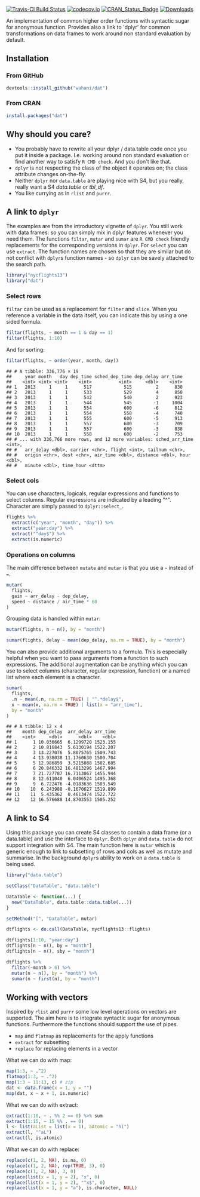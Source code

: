 [![Travis-CI Build Status](https://travis-ci.org/wahani/dat.svg?branch=master)](https://travis-ci.org/wahani/dat)
[![codecov.io](https://codecov.io/github/wahani/dat/coverage.svg?branch=master)](https://codecov.io/github/wahani/dat?branch=master)
[![CRAN_Status_Badge](http://www.r-pkg.org/badges/version/dat)](http://cran.r-project.org/package=dat)
[![Downloads](http://cranlogs.r-pkg.org/badges/dat?color=brightgreen)](http://www.r-pkg.org/pkg/dat)

An implementation of common higher order functions with syntactic sugar for anonymous function. Provides also a link to 'dplyr' for common transformations on data frames to work around non standard evaluation by default.

## Installation

### From GitHub


```r
devtools::install_github("wahani/dat")
```

### From CRAN


```r
install.packages("dat")
```


## Why should you care?

- You probably have to rewrite all your dplyr / data.table code once you put it 
inside a package. I.e. working around non standard evaluation or find another
way to satisfy `R CMD check`. And you don't like that.
- `dplyr` is not respecting the class of the object it operates on; the class
attribute changes on-the-fly.
- Neither `dplyr` nor `data.table` are playing nice with S4, but you really,
really want a S4 *data.table* or *tbl_df*.
- You like currying as in `rlist` and `purrr`.


## A link to `dplyr`

The examples are from the introductory vignette of `dplyr`. You still work with
data frames: so you can simply mix in dplyr features whenever you need them. The
functions `filtar`, `mutar` and `sumar` are `R CMD check` friendly replacements
for the corresponding versions in `dplyr`. For `select` you can use
`extract`. The function names are chosen so that they are similar but do not
conflict with `dplyr`s function names - so `dplyr` can be savely attached to the
search path.


```r
library("nycflights13")
library("dat")
```

### Select rows

`filtar` can be used as a replacement for `filter` and `slice`. When you
reference a variable in the data itself, you can indicate this by using a one
sided formula.


```r
filtar(flights, ~ month == 1 & day == 1)  
filtar(flights, 1:10)
```

And for sorting:


```r
filtar(flights, ~ order(year, month, day))
```

```
## # A tibble: 336,776 × 19
##     year month   day dep_time sched_dep_time dep_delay arr_time
##    <int> <int> <int>    <int>          <int>     <dbl>    <int>
## 1   2013     1     1      517            515         2      830
## 2   2013     1     1      533            529         4      850
## 3   2013     1     1      542            540         2      923
## 4   2013     1     1      544            545        -1     1004
## 5   2013     1     1      554            600        -6      812
## 6   2013     1     1      554            558        -4      740
## 7   2013     1     1      555            600        -5      913
## 8   2013     1     1      557            600        -3      709
## 9   2013     1     1      557            600        -3      838
## 10  2013     1     1      558            600        -2      753
## # ... with 336,766 more rows, and 12 more variables: sched_arr_time <int>,
## #   arr_delay <dbl>, carrier <chr>, flight <int>, tailnum <chr>,
## #   origin <chr>, dest <chr>, air_time <dbl>, distance <dbl>, hour <dbl>,
## #   minute <dbl>, time_hour <dttm>
```


### Select cols

You can use characters, logicals, regular expressions and functions to select
columns. Regular expressions are indicated by a leading "^". Character are
simply passed to `dplyr::select_`.


```r
flights %>%
  extract(c("year", "month", "day")) %>%
  extract("year:day") %>%
  extract("^day$") %>%
  extract(is.numeric)
```


### Operations on columns

The main difference between `mutate` and `mutar` is that you use a `~`
instead of `=`.
    

```r
mutar(
  flights,
  gain ~ arr_delay - dep_delay,
  speed ~ distance / air_time * 60
)
```

Grouping data is handled within `mutar`:


```r
mutar(flights, n ~ n(), by = "month")
```


```r
sumar(flights, delay ~ mean(dep_delay, na.rm = TRUE), by = "month")
```

You can also provide additional arguments to a formula. This is especially
helpful when you want to pass arguments from a function to such expressions. The
additional augmentation can be anything which you can use to select columns
(character, regular expression, function) or a named list where each element is
a character.
    

```r
sumar(
  flights,
  .n ~ mean(.n, na.rm = TRUE) | "^.*delay$",
  x ~ mean(x, na.rm = TRUE) | list(x = "arr_time"),
  by = "month"
)
```

```
## # A tibble: 12 × 4
##    month dep_delay  arr_delay arr_time
##    <int>     <dbl>      <dbl>    <dbl>
## 1      1 10.036665  6.1299720 1523.155
## 2      2 10.816843  5.6130194 1522.207
## 3      3 13.227076  5.8075765 1509.743
## 4      4 13.938038 11.1760630 1500.704
## 5      5 12.986859  3.5215088 1502.685
## 6      6 20.846332 16.4813296 1467.994
## 7      7 21.727787 16.7113067 1455.944
## 8      8 12.611040  6.0406524 1495.368
## 9      9  6.722476 -4.0183636 1503.549
## 10    10  6.243988 -0.1670627 1519.899
## 11    11  5.435362  0.4613474 1522.722
## 12    12 16.576688 14.8703553 1505.252
```


## A link to S4

Using this package you can create S4 classes to contain a data frame (or a
data.table) and use the interface to `dplyr`. Both `dplyr` and `data.table` do
not support integration with S4. The main function here is `mutar` which is
generic enough to link to subsetting of rows and cols as well as mutate and
summarise. In the background `dplyr`s ability to work on a `data.table` is being
used.


```r
library("data.table")

setClass("DataTable", "data.table")

DataTable <- function(...) {
  new("DataTable", data.table::data.table(...))
}

setMethod("[", "DataTable", mutar)

dtflights <- do.call(DataTable, nycflights13::flights)

dtflights[1:10, "year:day"]
dtflights[n ~ n(), by = "month"]
dtflights[n ~ n(), sby = "month"]

dtflights %>%
  filtar(~month > 6) %>%
  mutar(n ~ n(), by = "month") %>%
  sumar(n ~ first(n), by = "month")
```


## Working with vectors

Inspired by `rlist` and `purrr` some low level operations on vectors are
supported. The aim here is to integrate syntactic sugar for anonymous functions.
Furthermore the functions should support the use of pipes.

- `map` and `flatmap` as replacements for the apply functions
- `extract` for subsetting
- `replace` for replacing elements in a vector

What we can do with map:


```r
map(1:3, ~ .^2)
flatmap(1:3, ~ .^2)
map(1:3 ~ 11:13, c) # zip
dat <- data.frame(x = 1, y = "")
map(dat, x ~ x + 1, is.numeric)
```

What we can do with extract:


```r
extract(1:10, ~ . %% 2 == 0) %>% sum
extract(1:15, ~ 15 %% . == 0)
l <- list(aList = list(x = 1), aAtomic = "hi")
extract(l, "^aL")
extract(l, is.atomic)
```

What we can do with replace:


```r
replace(c(1, 2, NA), is.na, 0)
replace(c(1, 2, NA), rep(TRUE, 3), 0)
replace(c(1, 2, NA), 3, 0)
replace(list(x = 1, y = 2), "x", 0)
replace(list(x = 1, y = 2), "^x$", 0)
replace(list(x = 1, y = "a"), is.character, NULL)
```
